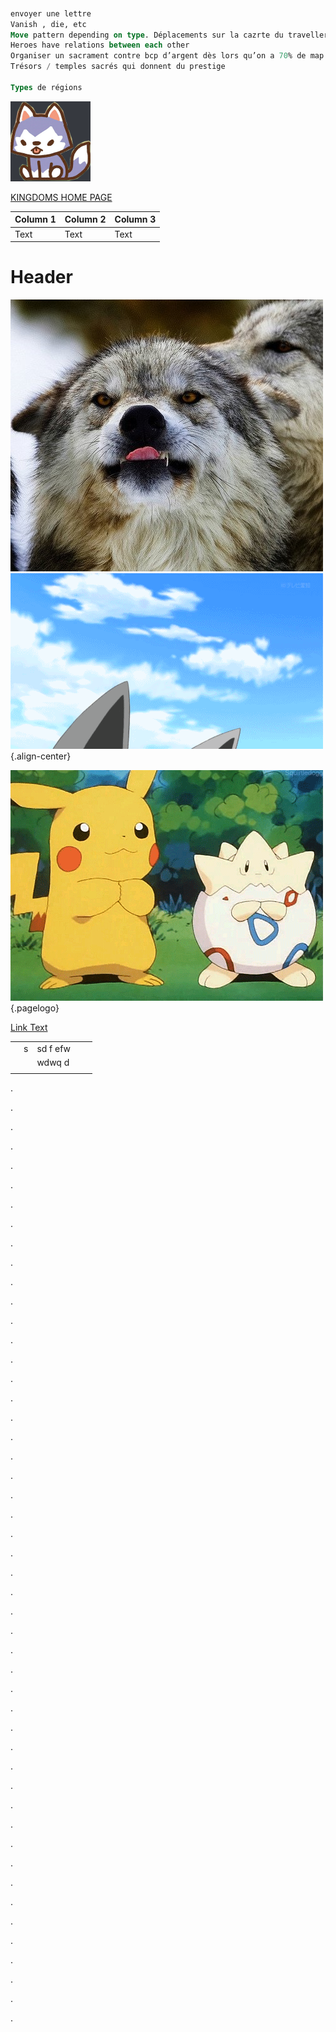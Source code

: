 <!-- TITLE: Home -->
<!-- SUBTITLE: A quick summary of Home -->


```sql


envoyer une lettre
Vanish , die, etc
Move pattern depending on type. Déplacements sur la cazrte du traveller. Si hors de protée on ne peut pas le contacter sauf en envoyant une lettre. Preferred regions or region type (city, forest…)
Heroes have relations between each other
Organiser un sacrament contre bcp d’argent dès lors qu’on a 70% de map control ou plus, et qui permet de gagner la partie ? Avec un %age de chances de gagner qui augmente au cours du temps ?
Trésors / temples sacrés qui donnent du prestige

Types de régions


```

![C 226 Fa 22 C 35 Aff 6 C 9 A 6 E 7 D 79827 F 9 Bec](/uploads/c-226-fa-22-c-35-aff-6-c-9-a-6-e-7-d-79827-f-9-bec.png "C 226 Fa 22 C 35 Aff 6 C 9 A 6 E 7 D 79827 F 9 Bec")



[KINGDOMS HOME PAGE](kingdoms-game.md)


| Column 1 | Column 2 | Column 3 |
| -------- | -------- | -------- |
| Text     | Text     | Text     |

# Header

![Aaaa](/uploads/aaaa.jpg "Aaaa")
![Giphy 3](/uploads/giphy-3.gif "Giphy 3"){.align-center}

![Source](/uploads/source.gif "Source"){.pagelogo}

[Link Text](/personal-noes.md)

|   |   |          |   |   |
|---|---|----------|---|---|
|   | s | sd f efw |   |   |
|   |   | wdwq d   |   |   |
|   |   |          |   |   |

.

.

.

.

.

.

.

.

.

.

.

.

.

.

.

.

.

.

.

.

.

.

.

.

.

.

.

.

.

.

.

.

.

.

.

.

.

.

.

.

.

.

.

.

.

.

.

.

.
